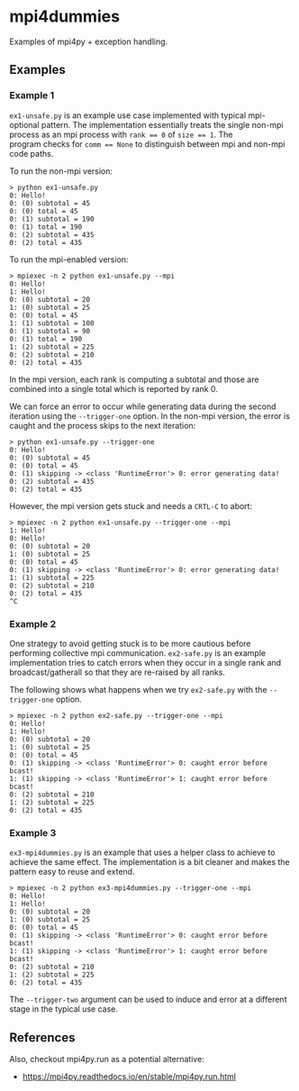 # mpi4dummies

Examples of mpi4py + exception handling.

## Examples

### Example 1

`ex1-unsafe.py` is an example use case implemented with typical mpi-optional pattern. The implementation essentially treats the single non-mpi process as an mpi process with `rank == 0` of `size == 1`. The program checks for `comm == None` to distinguish between mpi and non-mpi code paths.

To run the non-mpi version:

```
> python ex1-unsafe.py 
0: Hello!
0: (0) subtotal = 45
0: (0) total = 45
0: (1) subtotal = 190
0: (1) total = 190
0: (2) subtotal = 435
0: (2) total = 435
```

To run the mpi-enabled version:

```
> mpiexec -n 2 python ex1-unsafe.py --mpi
0: Hello!
1: Hello!
0: (0) subtotal = 20
1: (0) subtotal = 25
0: (0) total = 45
1: (1) subtotal = 100
0: (1) subtotal = 90
0: (1) total = 190
1: (2) subtotal = 225
0: (2) subtotal = 210
0: (2) total = 435
```

In the mpi version, each rank is computing a subtotal and those are combined into a single total which is reported by rank 0.

We can force an error to occur while generating data during the second iteration using the `--trigger-one` option. In the non-mpi version, the error is caught and the process skips to the next iteration:

```
> python ex1-unsafe.py --trigger-one
0: Hello!
0: (0) subtotal = 45
0: (0) total = 45
0: (1) skipping -> <class 'RuntimeError'> 0: error generating data!
0: (2) subtotal = 435
0: (2) total = 435
```

However, the mpi version gets stuck and needs a `CRTL-C` to abort:

```
> mpiexec -n 2 python ex1-unsafe.py --trigger-one --mpi
1: Hello!
0: Hello!
0: (0) subtotal = 20
1: (0) subtotal = 25
0: (0) total = 45
0: (1) skipping -> <class 'RuntimeError'> 0: error generating data!
1: (1) subtotal = 225
0: (2) subtotal = 210
0: (2) total = 435
^C
```

### Example 2

One strategy to avoid getting stuck is to be more cautious before performing collective mpi communication. `ex2-safe.py` is an example implementation tries to catch errors when they occur in a single rank and broadcast/gatherall so that they are re-raised by all ranks.

The following shows what happens when we try `ex2-safe.py` with the `--trigger-one` option.

```
> mpiexec -n 2 python ex2-safe.py --trigger-one --mpi
0: Hello!
1: Hello!
0: (0) subtotal = 20
1: (0) subtotal = 25
0: (0) total = 45
0: (1) skipping -> <class 'RuntimeError'> 0: caught error before bcast!
1: (1) skipping -> <class 'RuntimeError'> 1: caught error before bcast!
0: (2) subtotal = 210
1: (2) subtotal = 225
0: (2) total = 435
```

### Example 3

`ex3-mpi4dummies.py` is an example that uses a helper class to achieve to achieve the same effect. The implementation is a bit cleaner and makes the pattern easy to reuse and extend.

```
> mpiexec -n 2 python ex3-mpi4dummies.py --trigger-one --mpi
0: Hello!
1: Hello!
0: (0) subtotal = 20
1: (0) subtotal = 25
0: (0) total = 45
0: (1) skipping -> <class 'RuntimeError'> 0: caught error before bcast!
1: (1) skipping -> <class 'RuntimeError'> 1: caught error before bcast!
0: (2) subtotal = 210
1: (2) subtotal = 225
0: (2) total = 435
```

The `--trigger-two` argument can be used to induce and error at a different stage in the typical use case.


## References

Also, checkout mpi4py.run as a potential alternative:
 * https://mpi4py.readthedocs.io/en/stable/mpi4py.run.html


